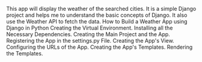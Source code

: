 This app will display the weather of the searched cities.
 It is a simple Django project and helps me to understand the basic concepts of Django. 
It also use the Weather API to fetch the data.
How to Build a Weather App using Django in Python
Creating the Virtual Environment.
Installing all the Necessary Dependencies.
Creating the Main Project and the App.
Registering the App in the settings.py File.
Creating the App's View.
Configuring the URLs of the App.
Creating the App's Templates.
Rendering the Templates.

